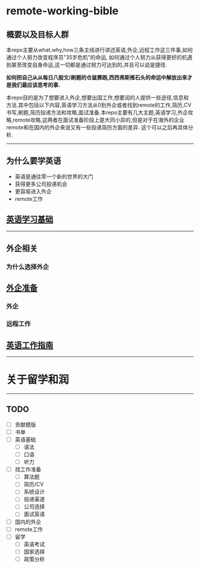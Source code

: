 # remote-working-bible

## 概要以及目标人群
本repo主要从what,why,how三条主线进行讲述英语,外企,远程工作这三件事,如何通过个人努力改变程序员"35岁危机"的命运, 如何通过个人努力从获得更好的机遇到甚至改变自身命运,这一切都是通过努力可达到的,并且可以说是捷径. 

__如何把自己从从每日八股文/刷题的仓鼠赛跑,西西弗斯推石头的命运中解放出来才是我们最应该思考的事.__

本repo目的是为了想要进入外企,想要出国工作,想要润的人提供一些途径,信息和方法.其中包括以下内容,英语学习方法从0到外企或者找到remote的工作,简历,CV书写,刷题,简历投递方法和攻略,面试准备.本repo主要有几大主题,英语学习,外企攻略,remote攻略,这两者在面试准备阶段上是大同小异的,但是对于在海外的企业remote和在国内的外企来说又有一些投递简历方面的差异. 这个可以之后再具体分析.


---
## 为什么要学英语
- 英语是通往零一个新的世界的大门
- 获得更多公司投递机会
- 更容易进入外企
- remote工作

## [英语学习基础](/Language/EnglishBasic.md)


---
## 外企相关

### 为什么选择外企

## [外企准备](/Job/Preparation.md)


### 外企

### 远程工作

## [英语工作指南](/Language/Interview.md)

---
# 关于留学和润


---
## TODO
- [ ] 贡献模版
- [ ] 书单
- [ ] 英语基础
  - [ ] 语法
  - [ ] 口语
  - [ ] 听力
- [ ] 找工作准备
  - [ ] 算法题
  - [ ] 简历/CV
  - [ ] 系统设计
  - [ ] 投递渠道
  - [ ] 公司选择
  - [ ] 面试英语
- [ ] 国内的外企
- [ ] remote工作
- [ ] 留学
  - [ ] 英语考试
  - [ ] 国家选择
  - [ ] 政策分析